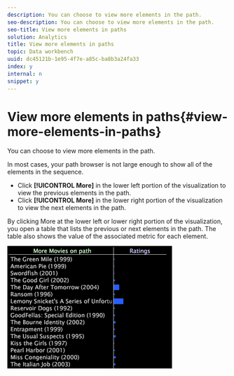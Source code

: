```yaml
---
description: You can choose to view more elements in the path.
seo-description: You can choose to view more elements in the path.
seo-title: View more elements in paths
solution: Analytics
title: View more elements in paths
topic: Data workbench
uuid: dc45121b-1e95-4f7e-a85c-ba8b3a24fa33
index: y
internal: n
snippet: y
---
```


# View more elements in paths{#view-more-elements-in-paths}

You can choose to view more elements in the path.

In most cases, your path browser is not large enough to show all of the elements in the sequence.

* Click **[!UICONTROL More]** in the lower left portion of the visualization to view the previous elements in the path. 
* Click **[!UICONTROL More]** in the lower right portion of the visualization to view the next elements in the path.

By clicking More at the lower left or lower right portion of the visualization, you open a table that lists the previous or next elements in the path. The table also shows the value of the associated metric for each element.

![](assets/vis_PathBrowser_MoreMoviesOnPath.png)

